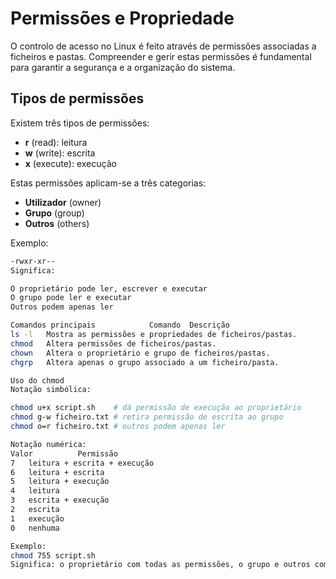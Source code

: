 # Permissões e Propriedade

O controlo de acesso no Linux é feito através de permissões associadas a ficheiros e pastas. Compreender e gerir estas permissões é fundamental para garantir a segurança e a organização do sistema.

## Tipos de permissões

Existem três tipos de permissões:

- **r** (read): leitura
- **w** (write): escrita
- **x** (execute): execução

Estas permissões aplicam-se a três categorias:

- **Utilizador** (owner)
- **Grupo** (group)
- **Outros** (others)

Exemplo:

```bash
-rwxr-xr--
Significa:

O proprietário pode ler, escrever e executar
O grupo pode ler e executar
Outros podem apenas ler

Comandos principais            Comando	Descrição
ls -l	Mostra as permissões e propriedades de ficheiros/pastas.
chmod	Altera permissões de ficheiros/pastas.
chown	Altera o proprietário e grupo de ficheiros/pastas.
chgrp	Altera apenas o grupo associado a um ficheiro/pasta.

Uso do chmod
Notação simbólica:

chmod u+x script.sh    # dá permissão de execução ao proprietário
chmod g-w ficheiro.txt # retira permissão de escrita ao grupo
chmod o=r ficheiro.txt # outros podem apenas ler

Notação numérica:
Valor	       Permissão
7	leitura + escrita + execução
6	leitura + escrita
5	leitura + execução
4	leitura
3	escrita + execução
2	escrita
1	execução
0	nenhuma

Exemplo:
chmod 755 script.sh
Significa: o proprietário com todas as permissões, o grupo e outros com leitura e execução.
